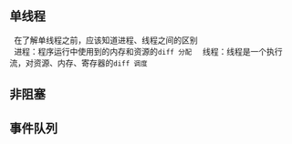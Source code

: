 ## 单线程
   在了解单线程之前，应该知道进程、线程之间的区别  
   进程：程序运行中使用到的内存和资源的```diff 分配 ```
   线程：线程是一个执行流，对资源、内存、寄存器的```diff 调度 ```
## 非阻塞
  
## 事件队列
